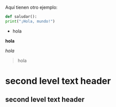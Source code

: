 
Aquí tienen otro ejemplo:
```python
def saludar():
print("¡Hola, mundo!")
```
* hola
  
**hola**
  
*hola*

>hola

# second level text header

## second level text header
